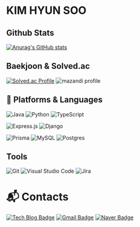 # KIM HYUN SOO
## Github Stats
[![Anurag's GitHub stats](https://github-readme-stats.vercel.app/api?username=homerunbaII&show_icons=true&theme=merko)](https://github.com/anuraghazra/github-readme-stats)
## Baekjoon & Solved.ac
[![Solved.ac Profile](http://mazassumnida.wtf/api/generate_badge?boj=thomas3737)](https://solved.ac/thomas3737)
![mazandi profile](http://mazandi.herokuapp.com/api?handle=thomas3737&theme=warm)

## 💪 Platforms & Languages
![Java](https://img.shields.io/badge/Java-007396.svg?&style=for-the-badge&logo=Java&logoColor=white)
![Python](https://img.shields.io/badge/Python-3776AB.svg?&style=for-the-badge&logo=Python&logoColor=white)
![TypeScript](https://img.shields.io/badge/typescript-%23007ACC.svg?style=for-the-badge&logo=typescript&logoColor=white)

![Express.js](https://img.shields.io/badge/express.js-%23404d59.svg?style=for-the-badge&logo=express&logoColor=%2361DAFB)
![Django](https://img.shields.io/badge/django-%23092E20.svg?style=for-the-badge&logo=django&logoColor=white)

![Prisma](https://img.shields.io/badge/Prisma-3982CE?style=for-the-badge&logo=Prisma&logoColor=white)
![MySQL](https://img.shields.io/badge/MySQL-4479A1.svg?&style=for-the-badge&logo=MySQL&logoColor=white)
![Postgres](https://img.shields.io/badge/postgres-%23316192.svg?style=for-the-badge&logo=postgresql&logoColor=white)





## Tools
![Git](https://img.shields.io/badge/Git-F05032.svg?&style=for-the-badge&logo=Git&logoColor=white)
![Visual Studio Code](https://img.shields.io/badge/Visual%20Studio%20Code-007ACC.svg?&style=for-the-badge&logo=Visual%20Studio%20Code&logoColor=white)
![Jira](https://img.shields.io/badge/jira-%230A0FFF.svg?style=for-the-badge&logo=jira&logoColor=white)

 
# :mailbox_with_mail: Contacts
[![Tech Blog Badge](http://img.shields.io/badge/-Tech%20blog-black?style=flat-square&logo=github&link=https://codetail.tistory.com/)](https://codetail.tistory.com/)
[![Gmail Badge](https://img.shields.io/badge/Gmail-d14836?style=flat-square&logo=Gmail&logoColor=white&link=thomas3737@korea.ac.kr)](mailto:thomas3737@korea.ac.kr)
[![Naver Badge](https://img.shields.io/badge/Naver-03C75A?style=flat-square&logo=Naver&logoColor=white&link=mailto:thomas3737@naver.com)](mailto:thomas3737@naver.com)

